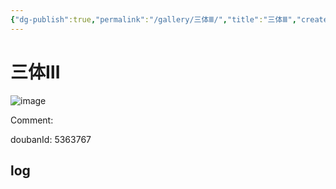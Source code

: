 ```yaml
---
{"dg-publish":true,"permalink":"/gallery/三体Ⅲ/","title":"三体Ⅲ","created":"2025-05-31T15:47:39.967+08:00"}
---
```



# 三体Ⅲ

![image](https://hiraeth-picbed.oss-cn-beijing.aliyuncs.com/20250531154739.webp)

Comment: 



doubanId: 5363767

## log

